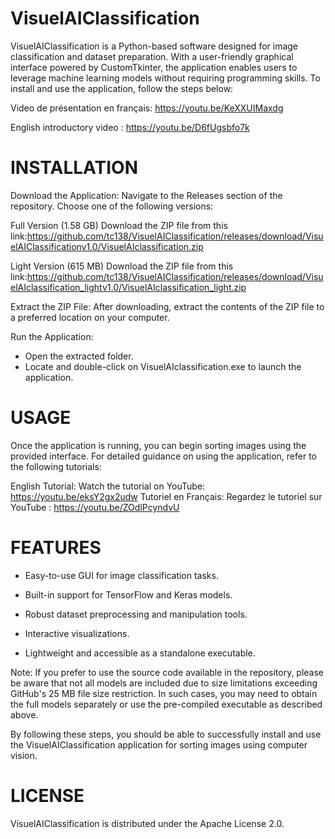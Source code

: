 # VisuelAIClassification
   
VisuelAIClassification is a Python-based software designed for image classification and dataset preparation. 
With a user-friendly graphical interface powered by CustomTkinter, the application enables users to leverage machine learning models without requiring programming skills.
To install and use the application, follow the steps below:

Video de présentation en français:
https://youtu.be/KeXXUIMaxdg

English introductory video :
https://youtu.be/D6fUgsbfo7k


# INSTALLATION

Download the Application:
Navigate to the Releases section of the repository.
Choose one of the following versions:

Full Version (1.58 GB)
Download the ZIP file from this link:https://github.com/tc138/VisuelAIClassification/releases/download/VisuelAIClassificationv1.0/VisuelAIclassification.zip

Light Version (615 MB)
Download the ZIP file from this link:https://github.com/tc138/VisuelAIClassification/releases/download/VisuelAIclassification_lightv1.0/VisuelAIclassification_light.zip

Extract the ZIP File:
After downloading, extract the contents of the ZIP file to a preferred location on your computer.

Run the Application:

- Open the extracted folder.
- Locate and double-click on VisuelAIclassification.exe to launch the application.

# USAGE

Once the application is running, you can begin sorting images using the provided interface.
For detailed guidance on using the application, refer to the following tutorials:

English Tutorial:
Watch the tutorial on YouTube: https://youtu.be/eksY2gx2udw
Tutoriel en Français:
Regardez le tutoriel sur YouTube : https://youtu.be/ZOdlPcyndvU


# FEATURES 

- Easy-to-use GUI for image classification tasks.

- Built-in support for TensorFlow and Keras models.

- Robust dataset preprocessing and manipulation tools.

- Interactive visualizations.

- Lightweight and accessible as a standalone executable.


Note:
If you prefer to use the source code available in the repository, please be aware that not all models are included due to size limitations exceeding GitHub's 25 MB file size restriction. 
In such cases, you may need to obtain the full models separately or use the pre-compiled executable as described above.

By following these steps, you should be able to successfully install and use the VisuelAIClassification application for sorting images using computer vision.

# LICENSE
VisuelAIClassification is distributed under the Apache License 2.0.
